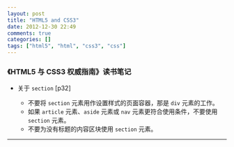 ```yaml
---
layout: post
title: "HTML5 and CSS3"
date: 2012-12-30 22:49
comments: true
categories: []
tags: ["html5", "html", "css3", "css"]
---
```


### 《HTML5 与 CSS3 权威指南》读书笔记

+ 关于 `section`	[p32]
	
	- 不要将 `section` 元素用作设置样式的页面容器，那是 `div` 元素的工作。
	- 如果 `article` 元素、`aside` 元素或 `nav` 元素更符合使用条件，不要使用
	`section` 元素。
	- 不要为没有标题的内容区块使用 `section` 元素。	

-------------------------
